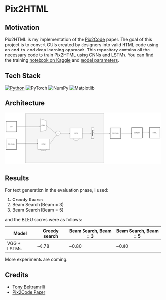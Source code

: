 # Pix2HTML

## Motivation

Pix2HTML is my implementation of the [Pix2Code](https://arxiv.org/abs/1705.07962) paper. The goal of this project is to convert GUIs created by designers into valid HTML code using an end-to-end deep learning approach. This repository contains all the necessary code to train Pix2HTML using CNNs and LSTMs. You can find the training [notebook on Kaggle](https://www.kaggle.com/code/karimgamaleldin/pix2html) and [model parameters](https://drive.google.com/drive/folders/1Vk6MacZx-Y8MNfdajfcN1kXeTfe0UaUZ).

## Tech Stack

[![Python](https://img.shields.io/badge/python-3670A0?style=for-the-badge&logo=python&logoColor=ffdd54)](https://www.python.org/)
![PyTorch](https://img.shields.io/badge/PyTorch-%23EE4C2C.svg?style=for-the-badge&logo=PyTorch&logoColor=white)
![NumPy](https://img.shields.io/badge/numpy-%23013243.svg?style=for-the-badge&logo=numpy&logoColor=white)
![Matplotlib](https://img.shields.io/badge/Matplotlib-%23ffffff.svg?style=for-the-badge&logo=Matplotlib&logoColor=black)

## Architecture

![Diagram](diagram.jpg)

## Results

For text generation in the evaluation phase, I used:

1. Greedy Search
2. Beam Search (Beam = 3)
3. Beam Search (Beam = 5)

and the BLEU scores were as follows:

| Model       | Greedy search | Beam Search, Beam = 3 | Beam Search, Beam = 5 |
| ----------- | ------------- | --------------------- | --------------------- |
| VGG + LSTMs | ~0.78         | ~0.80                 | ~0.80                 |

More experiments are coming.

## Credits

- [Tony Beltramelli](https://github.com/tonybeltramelli)
- [Pix2Code Paper](https://arxiv.org/abs/1705.07962)

